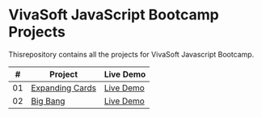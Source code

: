 # VivaSoft JavaScript Bootcamp Projects

Thisrepository contains all the projects for VivaSoft Javascript Bootcamp.

|  #  | Project                                                                                         | Live Demo                                                           |
| :-: | ----------------------------------------------------------------------------------------------- | ------------------------------------------------------------------- |
| 01  | [Expanding Cards](https://github.com/vivasoft-ltd/javascript-bootcamp/tree/develop/projects/expanding-cards) | [Live Demo](https://blackbox47.github.io/expanding-cards/) |
| 02  | [Big Bang](https://github.com/vivasoft-ltd/javascript-bootcamp/tree/develop/projects/big-bang) | [Live Demo](https://blackbox47.github.io/big-bang/) |
